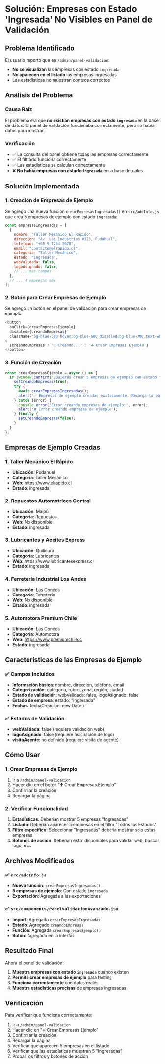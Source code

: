 # Solución: Empresas con Estado 'Ingresada' No Visibles en Panel de Validación

## Problema Identificado

El usuario reportó que en `/admin/panel-validacion`:
- **No se visualizan** las empresas con estado `ingresada`
- **No aparecen en el listado** las empresas ingresadas
- Las estadísticas no muestran conteos correctos

## Análisis del Problema

### Causa Raíz
El problema era que **no existían empresas con estado `ingresada`** en la base de datos. El panel de validación funcionaba correctamente, pero no había datos para mostrar.

### Verificación
- ✅ La consulta del panel obtiene todas las empresas correctamente
- ✅ El filtrado funciona correctamente
- ✅ Las estadísticas se calculan correctamente
- ❌ **No había empresas con estado `ingresada`** en la base de datos

## Solución Implementada

### 1. Creación de Empresas de Ejemplo

Se agregó una nueva función `crearEmpresasIngresadas()` en `src/addInfo.js` que crea 5 empresas de ejemplo con estado `ingresada`:

```javascript
const empresasIngresadas = [
  {
    nombre: "Taller Mecánico El Rápido",
    direccion: "Av. Las Industrias #123, Pudahuel",
    telefono: "+56 9 1234 5678",
    email: "contacto@elrapido.cl",
    categoria: "Taller Mecánico",
    estado: "ingresada",
    webValidada: false,
    logoAsignado: false,
    // ... más campos
  },
  // ... 4 empresas más
];
```

### 2. Botón para Crear Empresas de Ejemplo

Se agregó un botón en el panel de validación para crear empresas de ejemplo:

```javascript
<button
  onClick={crearEmpresasEjemplo}
  disabled={creandoEmpresas}
  className="bg-blue-500 hover:bg-blue-600 disabled:bg-blue-300 text-white px-4 py-2 rounded-md text-sm font-medium transition-colors"
>
  {creandoEmpresas ? '🔄 Creando...' : '➕ Crear Empresas Ejemplo'}
</button>
```

### 3. Función de Creación

```javascript
const crearEmpresasEjemplo = async () => {
  if (window.confirm('¿Quieres crear 5 empresas de ejemplo con estado "ingresada" para testing del panel de validación?')) {
    setCreandoEmpresas(true);
    try {
      await crearEmpresasIngresadas();
      alert('✅ Empresas de ejemplo creadas exitosamente. Recarga la página para verlas.');
    } catch (error) {
      console.error('Error creando empresas de ejemplo:', error);
      alert('❌ Error creando empresas de ejemplo');
    } finally {
      setCreandoEmpresas(false);
    }
  }
};
```

## Empresas de Ejemplo Creadas

### 1. Taller Mecánico El Rápido
- **Ubicación**: Pudahuel
- **Categoría**: Taller Mecánico
- **Web**: https://www.elrapido.cl
- **Estado**: ingresada

### 2. Repuestos Automotrices Central
- **Ubicación**: Maipú
- **Categoría**: Repuestos
- **Web**: No disponible
- **Estado**: ingresada

### 3. Lubricantes y Aceites Express
- **Ubicación**: Quilicura
- **Categoría**: Lubricantes
- **Web**: https://www.lubricantesexpress.cl
- **Estado**: ingresada

### 4. Ferretería Industrial Los Andes
- **Ubicación**: Las Condes
- **Categoría**: Ferretería
- **Web**: No disponible
- **Estado**: ingresada

### 5. Automotora Premium Chile
- **Ubicación**: Las Condes
- **Categoría**: Automotora
- **Web**: https://www.premiumchile.cl
- **Estado**: ingresada

## Características de las Empresas de Ejemplo

### ✅ Campos Incluidos
- **Información básica**: nombre, dirección, teléfono, email
- **Categorización**: categoria, rubro, zona, región, ciudad
- **Estado de validación**: webValidada: false, logoAsignado: false
- **Estado de empresa**: estado: "ingresada"
- **Fechas**: fechaCreacion: new Date()

### ✅ Estados de Validación
- **webValidada**: false (requiere validación web)
- **logoAsignado**: false (requiere asignación de logo)
- **visitaAgente**: no definido (requiere visita de agente)

## Cómo Usar

### 1. Crear Empresas de Ejemplo
1. Ir a `/admin/panel-validacion`
2. Hacer clic en el botón "➕ Crear Empresas Ejemplo"
3. Confirmar la creación
4. Recargar la página

### 2. Verificar Funcionalidad
1. **Estadísticas**: Deberían mostrar 5 empresas "Ingresadas"
2. **Listado**: Deberían aparecer 5 empresas en el filtro "Todos los Estados"
3. **Filtro específico**: Seleccionar "Ingresadas" debería mostrar solo estas empresas
4. **Botones de acción**: Deberían estar disponibles para validar web, buscar logo, etc.

## Archivos Modificados

### ✅ `src/addInfo.js`
- **Nueva función**: `crearEmpresasIngresadas()`
- **5 empresas de ejemplo**: Con estado `ingresada`
- **Exportación**: Agregada a las exportaciones

### ✅ `src/components/PanelValidacionAvanzado.jsx`
- **Import**: Agregado `crearEmpresasIngresadas`
- **Estado**: Agregado `creandoEmpresas`
- **Función**: Agregada `crearEmpresasEjemplo()`
- **Botón**: Agregado en la interfaz

## Resultado Final

Ahora el panel de validación:
1. **Muestra empresas con estado `ingresada`** cuando existen
2. **Permite crear empresas de ejemplo** para testing
3. **Funciona correctamente** con datos reales
4. **Muestra estadísticas precisas** de empresas ingresadas

## Verificación

Para verificar que funciona correctamente:
1. Ir a `/admin/panel-validacion`
2. Hacer clic en "➕ Crear Empresas Ejemplo"
3. Confirmar la creación
4. Recargar la página
5. Verificar que aparecen 5 empresas en el listado
6. Verificar que las estadísticas muestran 5 "Ingresadas"
7. Probar los filtros y botones de acción


